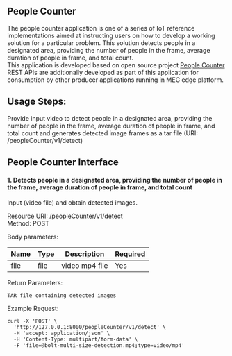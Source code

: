 People Counter
---------------
The people counter application is one of a series of IoT reference implementations aimed at instructing users on how to develop a working solution for a particular problem. This solution detects people in a designated area, providing the number of people in the frame, average duration of people in frame, and total count.<br>
This application is developed based on open source project [People Counter](https://github.com/intel-iot-devkit/people-counter-python) <br>
REST APIs are additionally developed as part of this application for consumption by other producer applications running in MEC edge platform.<br>

Usage Steps:
--------------
Provide input video to detect people in a designated area, providing the number of people in the frame, average duration of people in frame, and total count and generates detected image frames as a tar file (URI: /peopleCounter/v1/detect) <br>

People Counter Interface 
----------------
<h4>1. Detects people in a designated area, providing the number of people in the frame, average duration of people in frame, and total count </h4>
Input (video file) and obtain detected images. <br>

Resource URI: /peopleCounter/v1/detect <br>
Method: POST<br>

Body parameters:

| Name          | Type                        | Description              | Required      |
| ------------- | --------------------------- | ------------------------ | ------------- |
| file    | file                      | video mp4 file   | Yes |

Return Parameters:

    TAR file containing detected images

Example Request:

```
curl -X 'POST' \
  'http://127.0.0.1:8000/peopleCounter/v1/detect' \
  -H 'accept: application/json' \
  -H 'Content-Type: multipart/form-data' \
  -F 'file=@bolt-multi-size-detection.mp4;type=video/mp4'
```